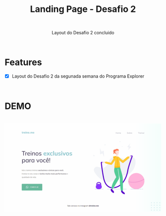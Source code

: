 <div align="center">
    <h1>Landing Page - Desafio 2</h1>
</div>


<br>

<p align="center">Layout do Desafio 2 concluido</p>

<br>

# Features 
- [x]  Layout do Desafio 2 da segunada semana do Programa Explorer

<br>


# DEMO 

<h1 align="center">
    <img src="./images/Desafio2.gif">
</h1>
